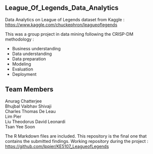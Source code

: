 ## League_Of_Legends_Data_Analytics

Data Analytics on League of Legends dataset from Kaggle : https://www.kaggle.com/chuckephron/leagueoflegends

This was a group project in data mining following the CRISP-DM methodology :
- Business understanding
- Data understanding
- Data preparation
- Modeling
- Evaluation
- Deployment

## Team Members
Anurag Chatterjee                     
Bhujbal Vaibhav Shivaji              
Charles Thomas De Leau            
Lim Pier                                       
Liu Theodorus David Leonardi  
Tsan Yee Soon                             

The R Markdown files are included. This repository is the final one that contains the submitted findings.
Working repository during the project : https://github.com/lppier/KE5107_LeagueofLegends
